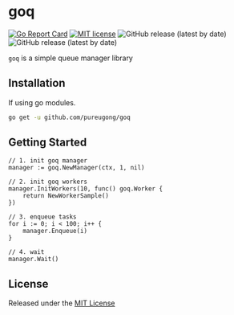 # goq

[![Go Report Card](https://goreportcard.com/badge/github.com/pureugong/goq)](https://goreportcard.com/report/github.com/pureugong/goq)
[![MIT license](https://img.shields.io/badge/license-MIT-brightgreen.svg)](https://opensource.org/licenses/MIT)
![GitHub release (latest by date)](https://img.shields.io/github/v/release/pureugong/goq)
![GitHub release (latest by date)](https://img.shields.io/github/v/release/pureugong/goq)


`goq` is a simple queue manager library

## Installation

If using go modules.

```sh
go get -u github.com/pureugong/goq
```

## Getting Started

```golang
// 1. init goq manager
manager := goq.NewManager(ctx, 1, nil)

// 2. init goq workers
manager.InitWorkers(10, func() goq.Worker {
    return NewWorkerSample()
})

// 3. enqueue tasks
for i := 0; i < 100; i++ {
    manager.Enqueue(i)
}

// 4. wait
manager.Wait()

```

## License

Released under the [MIT License](https://github.com/pureugong/goq/blob/master/LICENSE)
